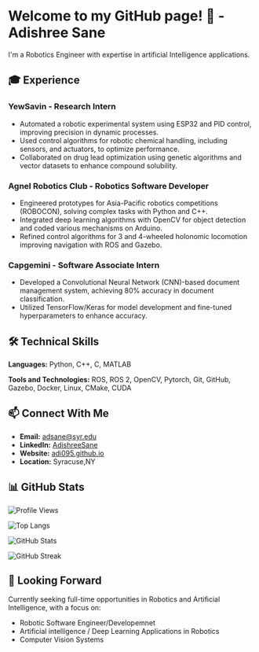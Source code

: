# Welcome to my GitHub page! 👋 - Adishree Sane

I'm a Robotics Engineer with expertise in artificial Intelligence applications. 

## 🎓 Experience
### YewSavin - Research Intern
- Automated a robotic experimental system using ESP32 and PID control, improving precision in dynamic processes.
- Used control algorithms for robotic chemical handling, including sensors, and actuators, to optimize performance.
- Collaborated on drug lead optimization using genetic algorithms and vector datasets to enhance compound solubility.

### Agnel Robotics Club - Robotics Software Developer
- Engineered prototypes for Asia-Pacific robotics competitions (ROBOCON), solving complex tasks with Python and C++.
- Integrated deep learning algorithms with OpenCV for object detection and coded various mechanisms on Arduino.
- Refined control algorithms for 3 and 4-wheeled holonomic locomotion improving navigation with ROS and Gazebo.

### Capgemini - Software Associate Intern
- Developed a Convolutional Neural Network (CNN)-based document management system, achieving 80% accuracy in document classification.
- Utilized TensorFlow/Keras for model development and fine-tuned hyperparameters to enhance accuracy.

## 🛠️ Technical Skills
**Languages:** Python, C++, C, MATLAB

**Tools and Technologies:** ROS, ROS 2, OpenCV, Pytorch, Git, GitHub, Gazebo, Docker, Linux, CMake, CUDA

## 📫 Connect With Me
- **Email:** adsane@syr.edu
- **LinkedIn:** [AdishreeSane]([https://www.linkedin.com/in/adishree-sane/])
- **Website:** [adi095.github.io]([https://github.com/adi095])
- **Location:** Syracuse,NY

## 📊 GitHub Stats
![Profile Views](https://komarev.com/ghpvc/?username=UthiraS&color=blue)

![Top Langs](https://github-readme-stats.vercel.app/api/top-langs/?username=UthiraS&layout=compact&hide=javascript)

![GitHub Stats](https://github-readme-stats.vercel.app/api?username=UthiraS&show_icons=true&count_private=true)

![GitHub Streak](https://github-readme-streak-stats.herokuapp.com/?user=UthiraS)

## 🎯 Looking Forward
Currently seeking full-time opportunities in Robotics and Artificial Intelligence, with a focus on:

- Robotic Software Engineer/Developemnet
- Artificial intelligence / Deep Learning Applications in Robotics
- Computer Vision Systems

